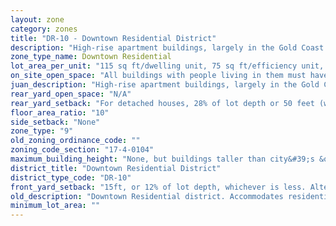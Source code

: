 ```yaml
---
layout: zone
category: zones
title: "DR-10 - Downtown Residential District"
description: "High-rise apartment buildings, largely in the Gold Coast. Ground-floor stores are okay, offices aren't."
zone_type_name: Downtown Residential
lot_area_per_unit: "115 sq ft/dwelling unit, 75 sq ft/efficiency unit, 60 sq ft/SRO unit"
on_site_open_space: "All buildings with people living in them must have at least 36 sq ft of on-site open space per dwelling unit. (See 17-4-0410-A)"
juan_description: "High-rise apartment buildings, largely in the Gold Coast. Ground-floor stores are okay, offices aren&#39;t."
rear_yard_open_space: "N/A"
rear_yard_setback: "For detached houses, 28% of lot depth or 50 feet (whichever is less.) For principal buildings, 30% of lot depth or 50 feet (whichever is less), but this only applies to parts of buildings 18 feet or more above grade."
floor_area_ratio: "10"
side_setback: "None"
zone_type: "9"
old_zoning_ordinance_code: ""
zoning_code_section: "17-4-0104"
maximum_building_height: "None, but buildings taller than city&#39;s &quot;building height thresholds&quot; require Planned Development review."
district_title: "Downtown Residential District"
district_type_code: "DR-10"
front_yard_setback: "15ft, or 12% of lot depth, whichever is less. Alternatively, setback can be the average front yard depth of nearest 2 lots."
old_description: "Downtown Residential district. Accommodates residential development and small-scale commercial uses on lower floors, with residential units above."
minimum_lot_area: ""
---
```

